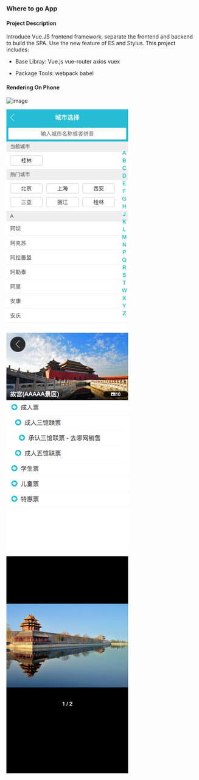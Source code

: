 ### Where to go App

#### Project Description

Introduce Vue.JS frontend framework, separate the frontend and backend to build the SPA. Use the new feature of ES and Stylus. This project includes: 

- Base Libray: Vue.js vue-router axios vuex

- Package Tools: webpack babel

#### Rendering On Phone

![image](https://github.com/ZehuaWang/Vue.js-tour-guide-mobile-application/blob/master/pic/firstpage.gif)

![image](https://github.com/ZehuaWang/Vue.js-tour-guide-mobile-application/blob/master/pic/secondpage.png)

![image](https://github.com/ZehuaWang/Vue.js-tour-guide-mobile-application/blob/master/pic/thirdpage.png)

![image](https://github.com/ZehuaWang/Vue.js-tour-guide-mobile-application/blob/master/pic/fourthpage.png)


